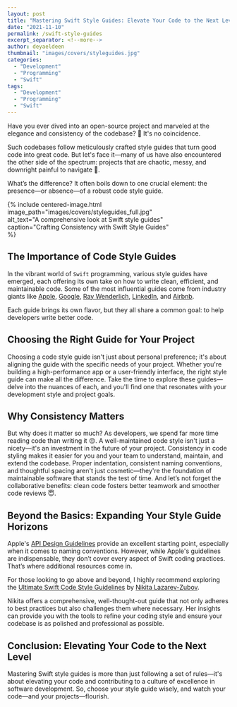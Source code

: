 ```yaml
---
layout: post  
title: "Mastering Swift Style Guides: Elevate Your Code to the Next Level"  
date: "2021-11-10"  
permalink: /swift-style-guides  
excerpt_separator: <!--more-->
author: deyaeldeen
thumbnail: "images/covers/styleguides.jpg"
categories:  
  - "Development"
  - "Programming"
  - "Swift"
tags:
  - "Development"
  - "Programming"
  - "Swift"
---
```


Have you ever dived into an open-source project and marveled at the elegance and consistency of the codebase? 🧐 It's no coincidence. 

<!--more-->

Such codebases follow meticulously crafted style guides that turn good code into great code. But let's face it—many of us have also encountered the other side of the spectrum: projects that are chaotic, messy, and downright painful to navigate 🤮. 

What’s the difference? It often boils down to one crucial element: the presence—or absence—of a robust code style guide.  

{%
 include centered-image.html  
 image_path="images/covers/styleguides_full.jpg"  
 alt_text="A comprehensive look at Swift style guides"  
 caption="Crafting Consistency with Swift Style Guides"  
%}

## The Importance of Code Style Guides

In the vibrant world of `Swift` programming, various style guides have emerged, each offering its own take on how to write clean, efficient, and maintainable code. Some of the most influential guides come from industry giants like [Apple](https://www.swift.org/documentation/api-design-guidelines/), [Google](https://google.github.io/swift/), [Ray Wenderlich](https://github.com/raywenderlich/swift-style-guide), [LinkedIn](https://github.com/linkedin/swift-style-guide), and [Airbnb](https://github.com/airbnb/swift). 

Each guide brings its own flavor, but they all share a common goal: to help developers write better code.

## Choosing the Right Guide for Your Project

Choosing a code style guide isn't just about personal preference; it's about aligning the guide with the specific needs of your project. 
Whether you're building a high-performance app or a user-friendly interface, the right style guide can make all the difference. 
Take the time to explore these guides—delve into the nuances of each, and you'll find one that resonates with your development style and project goals.

## Why Consistency Matters

But why does it matter so much? As developers, we spend far more time reading code than writing it 😌. 
A well-maintained code style isn't just a nicety—it's an investment in the future of your project. Consistency in code styling makes it easier for you and your team to understand, maintain, and extend the codebase. 
Proper indentation, consistent naming conventions, and thoughtful spacing aren't just cosmetic—they're the foundation of maintainable software that stands the test of time. And let’s not forget the collaborative benefits: clean code fosters better teamwork and smoother code reviews 😇.

## Beyond the Basics: Expanding Your Style Guide Horizons

Apple's [API Design Guidelines](https://www.swift.org/documentation/api-design-guidelines/) provide an excellent starting point, especially when it comes to naming conventions. However, while Apple's guidelines are indispensable, they don’t cover every aspect of Swift coding practices. That’s where additional resources come in.

For those looking to go above and beyond, I highly recommend exploring the [Ultimate Swift Code Style Guidelines](https://github.com/lazarevzubov/Ultimate-Swift-Code-Style-Guidelines) by [Nikita Lazarev-Zubov](https://lazarevzubov.medium.com/?source=post_page-----59025a7c163c-----------------------------------). 

Nikita offers a comprehensive, well-thought-out guide that not only adheres to best practices but also challenges them where necessary. 
Her insights can provide you with the tools to refine your coding style and ensure your codebase is as polished and professional as possible.

## Conclusion: Elevating Your Code to the Next Level

Mastering Swift style guides is more than just following a set of rules—it's about elevating your code and contributing to a culture of excellence in software development. So, choose your style guide wisely, and watch your code—and your projects—flourish.
